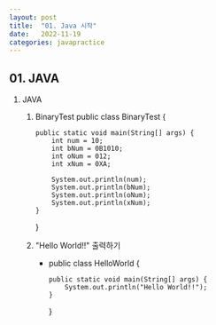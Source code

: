 ```yaml
---
layout: post
title:  "01. Java 시작"
date:   2022-11-19
categories: javapractice
---
```


## 01. JAVA

01. JAVA

    1)  BinaryTest
        public class BinaryTest {

            public static void main(String[] args) {
                int num = 10;
                int bNum = 0B1010;
                int oNum = 012;
                int xNum = 0XA;
                
                System.out.println(num);
                System.out.println(bNum);
                System.out.println(oNum);
                System.out.println(xNum);
            }
        }

    2) "Hello World!!" 출력하기
        
        -   public class HelloWorld {

                public static void main(String[] args) {
                    System.out.println("Hello World!!");
                }
        
            }
